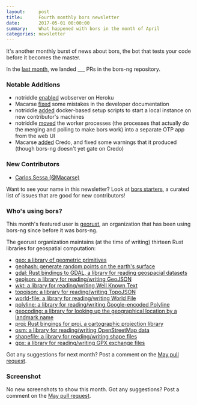 ```yaml
---
layout:     post
title:      Fourth monthly bors newsletter
date:       2017-05-01 00:00:00
summary:    What happened with bors in the month of April
categories: newsletter
---
```


It's another monthly burst of news about bors,
the bot that tests your code before it becomes the master.

In the [last month](https://github.com/bors-ng/bors-ng/pulls?utf8=%E2%9C%93&q=is%3Apr%20is%3Aclosed%20closed%3A2017-04-01..2017-04-30),
we landed ___ PRs in the bors-ng repository.


### Notable Additions

* notriddle [enabled](https://github.com/bors-ng/bors-ng/pull/144) wobserver on Heroku
* Macarse [fixed](https://github.com/bors-ng/bors-ng/pull/145) some mistakes in the developer documentation
* notriddle [added](https://github.com/bors-ng/bors-ng/pull/143) docker-based setup scripts to start a local instance on new contributor's machines
* notriddle [moved](https://github.com/bors-ng/bors-ng/pull/152) the worker processes (the processes that actually do the merging and polling to make bors work) into a separate OTP app from the web UI
* Macarse [added](https://github.com/bors-ng/bors-ng/pull/147) Credo, and fixed some warnings that it produced (though bors-ng doesn't yet gate on Credo)


### New Contributors

* [Carlos Sessa (@Macarse)](https://github.com/Macarse)

Want to see your name in this newsletter? Look at [bors starters](https://bors-ng.github.io/starters/), a curated list of issues that are good for new contributors!


### Who's using bors?

This month's featured user is [georust](https://github.com/georust/),
an organization that has been using bors-ng since before it was bors-ng.

The georust organization maintains (at the time of writing) thirteen Rust libraries
for geospatial computation:

  * [geo: a library of geometric primitives](https://github.com/georust/rust-geo)
  * [geohash: generate random points on the earth's surface](https://github.com/georust/rust-geohash)
  * [gdal: Rust bindings to GDAL, a library for reading geospacial datasets](https://github.com/georust/rust-gdal)
  * [geojson: a library for reading/writing GeoJSON](https://github.com/georust/rust-geojson)
  * [wkt: a library for reading/writing Well Known Text](https://github.com/georust/rust-wkt)
  * [topojson: a library for reading/writing TopoJSON](https://github.com/georust/rust-topojson)
  * [world-file: a library for reading/writing World File](https://github.com/georust/rust-world-file)
  * [polyline: a library for reading/writing Google-encoded Polyline](https://github.com/georust/rust-polyline)
  * [geocoding: a library for looking up the geographical location by a landmark name](https://github.com/georust/rust-geocoding)
  * [proj: Rust bingings for proj, a cartographic projection library](https://github.com/georust/rust-proj)
  * [osm: a library for reading/writing OpenStreetMap data](https://github.com/georust/rust-osm)
  * [shapefile: a library for reading/writing shape files](https://github.com/georust/rust-shapefile)
  * [gpx: a library for reading/writing GPX exchange files](https://github.com/georust/rust-gpx)

Got any suggestions for next month?
Post a comment on the [May pull request](https://github.com/bors-ng/bors-ng.github.io/pull/5).


### Screenshot

No new screenshots to show this month.
Got any suggestions?
Post a comment on the [May pull request](https://github.com/bors-ng/bors-ng.github.io/pull/5).
